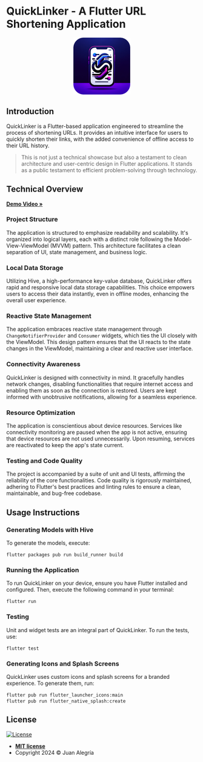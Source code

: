 # QuickLinker - A Flutter URL Shortening Application

<p align="center">
    <img src="assets/icons/quicklinker-logo.png" alt="QuickLinker Logo" width="150"/>
</p>

## Introduction

QuickLinker is a Flutter-based application engineered to streamline the process of shortening URLs.
It provides an intuitive interface for users to quickly shorten their links, with the added
convenience of offline access to their URL history.

> This is not just a technical showcase but also a testament to clean architecture and
> user-centric design in Flutter applications. It stands as a public testament to efficient
> problem-solving through technology.

## Technical Overview

<a href="https://youtu.be/Zek4VY7INGQ"><strong>Demo Video »</strong></a>

### Project Structure

The application is structured to emphasize readability and scalability. It's organized into logical
layers, each with a distinct role following the Model-View-ViewModel (MVVM) pattern. This
architecture facilitates a clean separation of UI, state management, and business logic.

### Local Data Storage

Utilizing Hive, a high-performance key-value database, QuickLinker offers rapid and responsive local
data storage capabilities. This choice empowers users to access their data instantly, even in
offline modes, enhancing the overall user experience.

### Reactive State Management

The application embraces reactive state management through `ChangeNotifierProvider` and `Consumer`
widgets, which ties the UI closely with the ViewModel. This design pattern ensures that the UI
reacts to the state changes in the ViewModel, maintaining a clear and reactive user interface.

### Connectivity Awareness

QuickLinker is designed with connectivity in mind. It gracefully handles network changes, disabling
functionalities that require internet access and enabling them as soon as the connection is
restored. Users are kept informed with unobtrusive notifications, allowing for a seamless
experience.

### Resource Optimization

The application is conscientious about device resources. Services like connectivity monitoring are
paused when the app is not active, ensuring that device resources are not used unnecessarily. Upon
resuming, services are reactivated to keep the app's state current.

### Testing and Code Quality

The project is accompanied by a suite of unit and UI tests, affirming the reliability of the core
functionalities. Code quality is rigorously maintained, adhering to Flutter's best practices and
linting rules to ensure a clean, maintainable, and bug-free codebase.

## Usage Instructions

### Generating Models with Hive

To generate the models, execute:

```
flutter packages pub run build_runner build
```

### Running the Application

To run QuickLinker on your device, ensure you have Flutter installed and configured. Then, execute
the following command in your terminal:

```
flutter run
```

### Testing

Unit and widget tests are an integral part of QuickLinker. To run the tests, use:

```
flutter test
```

### Generating Icons and Splash Screens

QuickLinker uses custom icons and splash screens for a branded experience. To generate them, run:

```
flutter pub run flutter_launcher_icons:main
flutter pub run flutter_native_splash:create
```

## License

[![License](http://img.shields.io/:license-mit-blue.svg?style=flat-square)](http://badges.mit-license.org)

- **[MIT license](LICENSE)**
- Copyright 2024 © Juan Alegría
